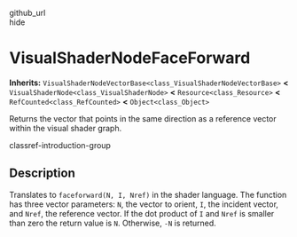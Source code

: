 github\_url  
hide

# VisualShaderNodeFaceForward

**Inherits:**
`VisualShaderNodeVectorBase<class_VisualShaderNodeVectorBase>` **&lt;**
`VisualShaderNode<class_VisualShaderNode>` **&lt;**
`Resource<class_Resource>` **&lt;** `RefCounted<class_RefCounted>`
**&lt;** `Object<class_Object>`

Returns the vector that points in the same direction as a reference
vector within the visual shader graph.

classref-introduction-group

## Description

Translates to `faceforward(N, I, Nref)` in the shader language. The
function has three vector parameters: `N`, the vector to orient, `I`,
the incident vector, and `Nref`, the reference vector. If the dot
product of `I` and `Nref` is smaller than zero the return value is `N`.
Otherwise, `-N` is returned.
